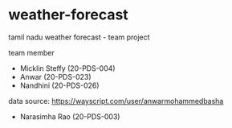 # weather-forecast
tamil nadu weather forecast - team project

team member
 - Micklin Steffy (20-PDS-004)
 - Anwar (20-PDS-023)
 - Nandhini (20-PDS-026)

data source: https://wayscript.com/user/anwarmohammedbasha
  - Narasimha Rao (20-PDS-003)
